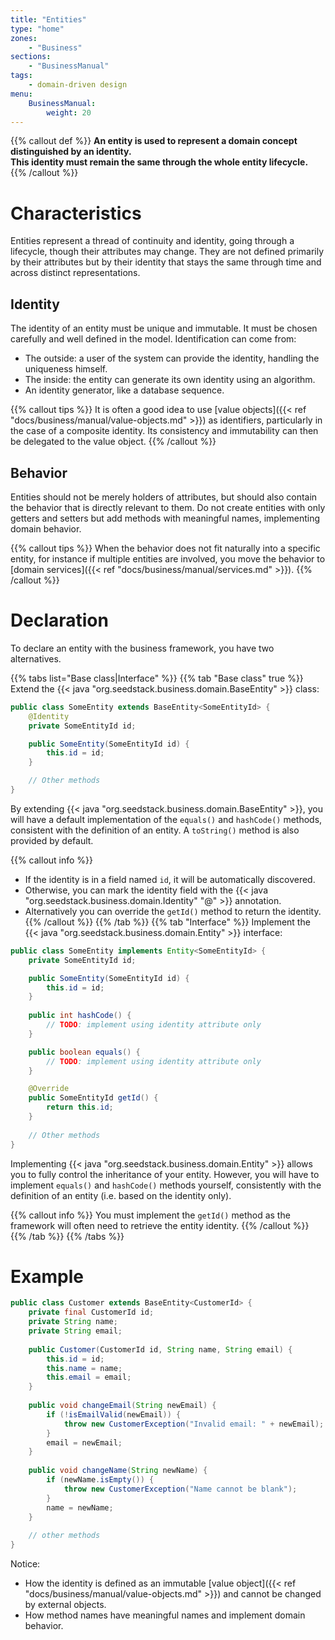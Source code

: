 ```yaml
---
title: "Entities"
type: "home"
zones:
    - "Business"
sections:
    - "BusinessManual"   
tags:
    - domain-driven design
menu:
    BusinessManual:
        weight: 20
---
```


{{% callout def %}}
**An entity is used to represent a domain concept distinguished by an identity.<br>
This identity must remain the same through the whole entity lifecycle.**
{{% /callout %}}
<!--more-->

# Characteristics

Entities represent a thread of continuity and identity, going through a lifecycle, though their attributes may change.
They are not defined primarily by their attributes but by their identity that stays the same through time and across 
distinct representations.

## Identity

The identity of an entity must be unique and immutable. It must be chosen carefully and well defined in the model. 
Identification can come from:

* The outside: a user of the system can provide the identity, handling the uniqueness himself.
* The inside: the entity can generate its own identity using an algorithm.
* An identity generator, like a database sequence.

{{% callout tips %}}
It is often a good idea to use [value objects]({{< ref "docs/business/manual/value-objects.md" >}}) as identifiers, particularly
in the case of a composite identity. Its consistency and immutability can then be delegated to the value object.
{{% /callout %}}

## Behavior

Entities should not be merely holders of attributes, but should also contain the behavior that is directly relevant to
them. Do not create entities with only getters and setters but add methods with meaningful names, implementing domain behavior. 

{{% callout tips %}}
When the behavior does not fit naturally into a specific entity, for instance if multiple entities are involved, you move
the behavior to [domain services]({{< ref "docs/business/manual/services.md" >}}).
{{% /callout %}}

# Declaration

To declare an entity with the business framework, you have two alternatives. 

{{% tabs list="Base class|Interface" %}}
{{% tab "Base class" true %}}
Extend the {{< java "org.seedstack.business.domain.BaseEntity" >}} class:

```java
public class SomeEntity extends BaseEntity<SomeEntityId> {
    @Identity
    private SomeEntityId id;

    public SomeEntity(SomeEntityId id) {
        this.id = id;
    }

    // Other methods
}
```

By extending {{< java "org.seedstack.business.domain.BaseEntity" >}}, you will have a default implementation of the
`equals()` and `hashCode()` methods, consistent with the definition of an entity. A `toString()` method is also provided 
by default.

{{% callout info %}}
* If the identity is in a field named `id`, it will be automatically discovered.
* Otherwise, you can mark the identity field with the {{< java "org.seedstack.business.domain.Identity" "@" >}} annotation.
* Alternatively you can override the `getId()` method to return the identity.
{{% /callout %}}
{{% /tab %}}
{{% tab "Interface" %}}
Implement the {{< java "org.seedstack.business.domain.Entity" >}} interface:

```java
public class SomeEntity implements Entity<SomeEntityId> {
    private SomeEntityId id;

    public SomeEntity(SomeEntityId id) {
        this.id = id;
    }
    
    public int hashCode() {
        // TODO: implement using identity attribute only
    }

    public boolean equals() {
        // TODO: implement using identity attribute only
    }

    @Override
    public SomeEntityId getId() {
        return this.id;
    }
    
    // Other methods
}
```

Implementing {{< java "org.seedstack.business.domain.Entity" >}} allows you to fully control the inheritance of your
entity. However, you will have to implement `equals()` and `hashCode()` methods yourself, consistently with the definition 
of an entity (i.e. based on the identity only). 

{{% callout info %}}
You must implement the `getId()` method as the framework will often need to retrieve the entity identity.
{{% /callout %}}
{{% /tab %}}
{{% /tabs %}}


# Example

```java
public class Customer extends BaseEntity<CustomerId> {
    private final CustomerId id;
    private String name;
    private String email;
    
    public Customer(CustomerId id, String name, String email) {
        this.id = id;
        this.name = name;
        this.email = email;
    }
    
    public void changeEmail(String newEmail) {
        if (!isEmailValid(newEmail)) {
            throw new CustomerException("Invalid email: " + newEmail);
        }
        email = newEmail;
    }
    
    public void changeName(String newName) {
        if (newName.isEmpty()) {
            throw new CustomerException("Name cannot be blank");
        }
        name = newName;
    }
    
    // other methods 
}
```

Notice:

* How the identity is defined as an immutable [value object]({{< ref "docs/business/manual/value-objects.md" >}}) and cannot 
be changed by external objects.
* How method names have meaningful names and implement domain behavior.

